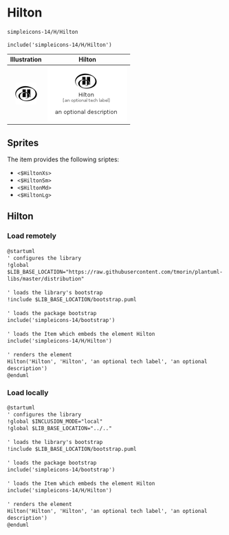 # Hilton


```text
simpleicons-14/H/Hilton
```

```text
include('simpleicons-14/H/Hilton')
```



| Illustration | Hilton |
| :---: | :---: |
| ![illustration for Illustration](../../simpleicons-14/H/Hilton.png) | ![illustration for Hilton](../../simpleicons-14/H/Hilton.Local.png) |



## Sprites
The item provides the following sriptes:

- `<$HiltonXs>`
- `<$HiltonSm>`
- `<$HiltonMd>`
- `<$HiltonLg>`





## Hilton

### Load remotely
```plantuml
@startuml
' configures the library
!global $LIB_BASE_LOCATION="https://raw.githubusercontent.com/tmorin/plantuml-libs/master/distribution"

' loads the library's bootstrap
!include $LIB_BASE_LOCATION/bootstrap.puml

' loads the package bootstrap
include('simpleicons-14/bootstrap')

' loads the Item which embeds the element Hilton
include('simpleicons-14/H/Hilton')

' renders the element
Hilton('Hilton', 'Hilton', 'an optional tech label', 'an optional description')
@enduml
```

### Load locally
```plantuml
@startuml
' configures the library
!global $INCLUSION_MODE="local"
!global $LIB_BASE_LOCATION="../.."

' loads the library's bootstrap
!include $LIB_BASE_LOCATION/bootstrap.puml

' loads the package bootstrap
include('simpleicons-14/bootstrap')

' loads the Item which embeds the element Hilton
include('simpleicons-14/H/Hilton')

' renders the element
Hilton('Hilton', 'Hilton', 'an optional tech label', 'an optional description')
@enduml
```

